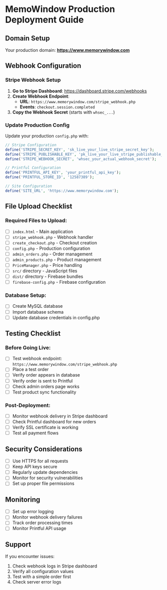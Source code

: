 # MemoWindow Production Deployment Guide

## Domain Setup
Your production domain: **https://www.memorywindow.com**

## Webhook Configuration

### Stripe Webhook Setup
1. **Go to Stripe Dashboard**: https://dashboard.stripe.com/webhooks
2. **Create Webhook Endpoint**:
   - **URL**: `https://www.memorywindow.com/stripe_webhook.php`
   - **Events**: `checkout.session.completed`
3. **Copy the Webhook Secret** (starts with `whsec_...`)

### Update Production Config
Update your production `config.php` with:
```php
// Stripe Configuration
define('STRIPE_SECRET_KEY', 'sk_live_your_live_stripe_secret_key');
define('STRIPE_PUBLISHABLE_KEY', 'pk_live_your_live_stripe_publishable_key');
define('STRIPE_WEBHOOK_SECRET', 'whsec_your_actual_webhook_secret');

// Printful Configuration
define('PRINTFUL_API_KEY', 'your_printful_api_key');
define('PRINTFUL_STORE_ID', '12587389');

// Site Configuration
define('SITE_URL', 'https://www.memorywindow.com');
```

## File Upload Checklist

### Required Files to Upload:
- [ ] `index.html` - Main application
- [ ] `stripe_webhook.php` - Webhook handler
- [ ] `create_checkout.php` - Checkout creation
- [ ] `config.php` - Production configuration
- [ ] `admin_orders.php` - Order management
- [ ] `admin_products.php` - Product management
- [ ] `PriceManager.php` - Price handling
- [ ] `src/` directory - JavaScript files
- [ ] `dist/` directory - Firebase bundles
- [ ] `firebase-config.php` - Firebase configuration

### Database Setup:
- [ ] Create MySQL database
- [ ] Import database schema
- [ ] Update database credentials in config.php

## Testing Checklist

### Before Going Live:
- [ ] Test webhook endpoint: `https://www.memorywindow.com/stripe_webhook.php`
- [ ] Place a test order
- [ ] Verify order appears in database
- [ ] Verify order is sent to Printful
- [ ] Check admin orders page works
- [ ] Test product sync functionality

### Post-Deployment:
- [ ] Monitor webhook delivery in Stripe dashboard
- [ ] Check Printful dashboard for new orders
- [ ] Verify SSL certificate is working
- [ ] Test all payment flows

## Security Considerations

- [ ] Use HTTPS for all requests
- [ ] Keep API keys secure
- [ ] Regularly update dependencies
- [ ] Monitor for security vulnerabilities
- [ ] Set up proper file permissions

## Monitoring

- [ ] Set up error logging
- [ ] Monitor webhook delivery failures
- [ ] Track order processing times
- [ ] Monitor Printful API usage

## Support

If you encounter issues:
1. Check webhook logs in Stripe dashboard
2. Verify all configuration values
3. Test with a simple order first
4. Check server error logs
